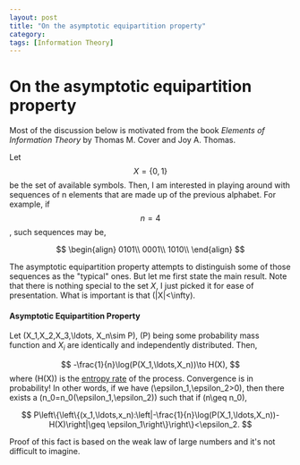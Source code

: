 ```yaml
---
layout: post
title: "On the asymptotic equipartition property"
category: 
tags: [Information Theory]
---
```



# On the asymptotic equipartition property

Most of the discussion below is motivated from the book *Elements of Information Theory* by Thomas M. Cover and Joy A. Thomas.

Let $$X=\{0,1\}$$ be the set of available symbols. Then, I am interested in playing around with sequences of n elements that are made up of the previous alphabet. For example, if $$n=4$$, such sequences may be, 

$$
\begin{align}
0101\\
0001\\
1010\\
\end{align}
$$

The asymptotic equipartition property attempts to distinguish some of those sequences as the "typical" ones. But let me first state the main result. Note that there is nothing special to the set $X$, I just picked it for ease of presentation. What is important is that \(|X|<\infty\).

#### Asymptotic Equipartition Property
Let \(X_1,X_2,X_3,\ldots, X_n\sim P\), \(P\) being some probability mass function and $X_i$ are identically and independently distributed. Then, 

$$
-\frac{1}{n}\log(P(X_1,\ldots,X_n))\to H(X),
$$
where \(H(X)\) is the [entropy rate](http://en.wikipedia.org/wiki/Entropy_rate) of the process. Convergence is in probability! In other words, if we have \(\epsilon_1,\epsilon_2>0\), then there exists a \(n_0=n_0(\epsilon_1,\epsilon_2)\) such that if \(n\geq n_0\), 

$$
P\left\{\left\{(x_1,\ldots,x_n):\left|-\frac{1}{n}\log(P(X_1,\ldots,X_n))-H(X)\right|\geq \epsilon_1\right\}\right\}<\epsilon_2.
$$

Proof of this fact is based on the weak law of large numbers and it's not difficult to imagine. 


